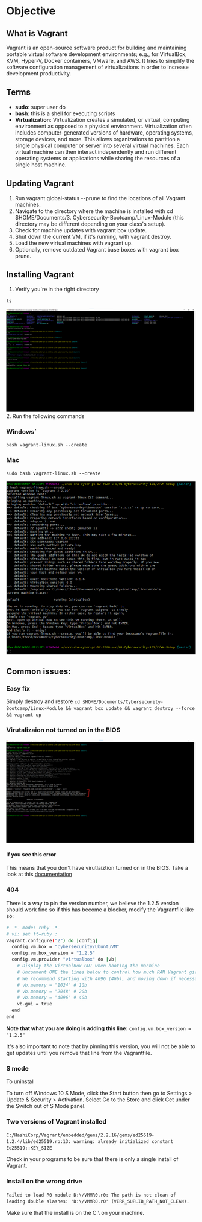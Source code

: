# Objective

## What is Vagrant
Vagrant is an open-source software product for building and maintaining portable virtual software development environments; e.g., for VirtualBox, KVM, Hyper-V, Docker containers, VMware, and AWS. It tries to simplify the software configuration management of virtualizations in order to increase development productivity. 
## Terms
* **sudo**: super user do
* **bash**: this is a shell for executing scripts
* **Virtualization**: Virtualization creates a simulated, or virtual, computing environment as opposed to a physical environment. Virtualization often includes computer-generated versions of hardware, operating systems, storage devices, and more. This allows organizations to partition a single physical computer or server into several virtual machines. Each virtual machine can then interact independently and run different operating systems or applications while sharing the resources of a single host machine.


## Updating Vagrant
1. Run vagrant global-status --prune to find the locations of all Vagrant machines. 
2. Navigate to the directory where the machine is installed with cd $HOME/Documents/3. Cybersecurity-Bootcamp/Linux-Module (this directory may be different depending on your class's setup).
3. Check for machine updates with vagrant box update.
4. Shut down the current VM, if it's running, with vagrant destroy.
5. Load the new virtual machines with vagrant up.
6. Optionally, remove outdated Vagrant base boxes with vagrant box prune.

## Installing Vagrant
1. Verify you're in the right directory
```
ls
```
![images/expectedPath.png](images/expectedPath.png)
2. Run the following commands
### Windows`
```
bash vagrant-linux.sh --create
```
### Mac
```
sudo bash vagrant-linux.sh --create
```
![images/1-expectedOutcome.png](images/1-expectedOutcome.png)


## Common issues:
### Easy fix
Simply destroy and restore
`cd $HOME/Documents/Cybersecurity-Bootcamp/Linux-Module && vagrant box update && vagrant destroy --force && vagrant up`


### Virutalizaion not turned on in the BIOS
![images/2-VT-xError.png](images/2-VT-xError.png)
#### If you see this error ####
This means that you don't have virutlaiztion turned on in the BIOS. Take a look at this [documentation](https://helpdeskgeek.com/how-to/enable-virtualization-in-the-bios/)


### 404
There is a way to pin the version number, we believe the 1.2.5 version should work fine so if this has become a blocker, modify the Vagrantfile like so:

```sh
# -*- mode: ruby -*-
# vi: set ft=ruby :
Vagrant.configure("2") do |config|
  config.vm.box = "cybersecurity/UbuntuVM"
  config.vm.box_version = "1.2.5"
  config.vm.provider "virtualbox" do |vb|
    # Display the VirtualBox GUI when booting the machine
    # Uncomment ONE the lines below to control how much RAM Vagrant gives the VM
    # We recommend starting with 4096 (4Gb), and moving down if necessary
    # vb.memory = "1024" # 1Gb
    # vb.memory = "2048" # 2Gb
    # vb.memory = "4096" # 4Gb
    vb.gui = true
  end
end
```
**Note that what you are doing is adding this line:**
`config.vm.box_version = "1.2.5"`

It's also important to note that by pinning this version, you will not be able to get updates until you remove that line from the Vagrantfile.

### S mode
To uninstall 

To turn off Windows 10 S Mode, click the Start button then go to Settings > Update & Security > Activation. Select Go to the Store and click Get under the Switch out of S Mode panel.

### Two versions of Vagrant installed
`C:/HashiCorp/Vagrant/embedded/gems/2.2.16/gems/ed25519-1.2.4/lib/ed25519.rb:13: warning: already initialized constant Ed25519::KEY_SIZE`

Check in your programs to be sure that there is only a single install of Vagrant.

### Install on the wrong drive
`Failed to load R0 module D:\/VMMR0.r0: The path is not clean of leading double slashes: 'D:\/VMMR0.r0' (VERR_SUPLIB_PATH_NOT_CLEAN).`

Make sure that the install is on the C:\ on your machine.